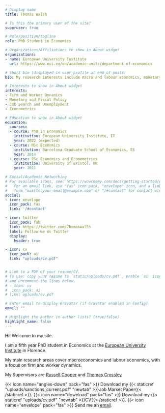 ```yaml
---
# Display name
title: Thomas Walsh

# Is this the primary user of the site?
superuser: true

# Role/position/tagline
role: PhD Student in Economics

# Organizations/Affiliations to show in About widget
organizations:
- name: European University Institute
  url: https://www.eui.eu/en/academic-units/department-of-economics

# Short bio (displayed in user profile at end of posts)
bio: My research interests include macro and labour economics, monetary and fiscal policy, and job search.

# Interests to show in About widget
interests:
- Firm and Worker Dynamics
- Monetary and Fiscal Policy
- Job Search and Unemployment
- Econometrics

# Education to show in About widget
education:
  courses:
  - course: PhD in Economics
    institution: European University Institute, IT
    year: 2022 (expected)
  - course: MSc Economics
    institution: Barcelona Graduate School of Economics, ES
    year: 2014
  - course: BSc Economics and Econometrics
    institution: University of Bristol, UK
    year: 2011

# Social/Academic Networking
# For available icons, see: https://wowchemy.com/docs/getting-started/page-builder/#icons
#   For an email link, use "fas" icon pack, "envelope" icon, and a link in the
#   form "mailto:your-email@example.com" or "/#contact" for contact widget.
social:
- icon: envelope
  icon_pack: fas
  link: '/#contact'

- icon: twitter
  icon_pack: fab
  link: https://twitter.com/7homaswal5h
  label: Follow me on Twitter
  display:
    header: true

- icon: cv
  icon_pack: ai
  link: "uploads/cv.pdf"


# Link to a PDF of your resume/CV.
# To use: copy your resume to `static/uploads/cv.pdf`, enable `ai` icons in `params.toml`,
# and uncomment the lines below.
# - icon: cv
#  icon_pack: ai
# link: uploads/cv.pdf

# Enter email to display Gravatar (if Gravatar enabled in Config)
email: ""

# Highlight the author in author lists? (true/false)
highlight_name: false
---
```


Hi! Welcome to my site.

I am a fifth year PhD student in Economics at the <a href="https://www.eui.eu/en/academic-units/department-of-economics" target="_blank">European University Institute</a>
 in Florence.

My main research areas cover macroeconomics and labour economics, with a focus on firm and worker dynamics.

My Supervisors are <a href="https://sites.google.com/site/coopereconomics/" target="_blank">Russell Cooper</a> and <a href="https://sites.google.com/site/tfcrossley/
" target="_blank">Thomas Crossley</a>

{{< icon name="angles-down" pack="fas" >}} Download my {{< staticref "uploads/sanctions_current.pdf" "newtab" >}}Job Market Paper{{< /staticref >}}. {{< icon name="download" pack="fas" >}} Download my {{< staticref "uploads/cv.pdf" "newtab" >}}CV{{< /staticref >}}. {{< icon name="envelope" pack="fas" >}} Send me an <a href="mailto:thomas.walsh@eui.eu">email</a>.
